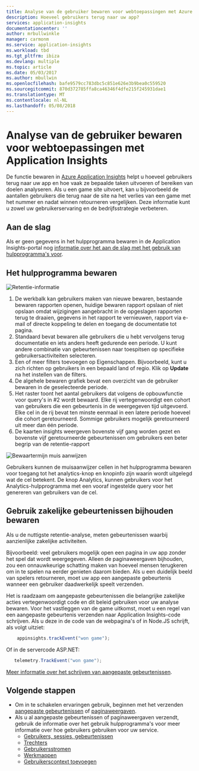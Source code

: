 ```yaml
---
title: Analyse van de gebruiker bewaren voor webtoepassingen met Azure Application Insights | Microsoft docs
description: Hoeveel gebruikers terug naar uw app?
services: application-insights
documentationcenter: ''
author: mrbullwinkle
manager: carmonm
ms.service: application-insights
ms.workload: tbd
ms.tgt_pltfrm: ibiza
ms.devlang: multiple
ms.topic: article
ms.date: 05/03/2017
ms.author: mbullwin
ms.openlocfilehash: bafe9579cc783dbc5c851e626e3b9bea0c559520
ms.sourcegitcommit: 870d372785ffa8ca46346f4dfe215f245931dae1
ms.translationtype: MT
ms.contentlocale: nl-NL
ms.lasthandoff: 05/08/2018
---
```

# <a name="user-retention-analysis-for-web-applications-with-application-insights"></a>Analyse van de gebruiker bewaren voor webtoepassingen met Application Insights

De functie bewaren in [Azure Application Insights](app-insights-overview.md) helpt u hoeveel gebruikers terug naar uw app en hoe vaak ze bepaalde taken uitvoeren of bereiken van doelen analyseren. Als u een game site uitvoert, kan u bijvoorbeeld de aantallen gebruikers die terug naar de site na het verlies van een game met het nummer en nadat winnen retourneren vergelijken. Deze informatie kunt u zowel uw gebruikerservaring en de bedrijfsstrategie verbeteren.

## <a name="get-started"></a>Aan de slag

Als er geen gegevens in het hulpprogramma bewaren in de Application Insights-portal nog [informatie over het aan de slag met het gebruik van hulpprogramma's voor](app-insights-usage-overview.md).

## <a name="the-retention-tool"></a>Het hulpprogramma bewaren

![Retentie-informatie](./media/app-insights-usage-retention/retention.png)

1. De werkbalk kan gebruikers maken van nieuwe bewaren, bestaande bewaren rapporten openen, huidige bewaren rapport opslaan of niet opslaan omdat wijzigingen aangebracht in de opgeslagen rapporten terug te draaien, gegevens in het rapport te vernieuwen, rapport via e-mail of directe koppeling te delen en toegang de documentatie tot pagina. 
2. Standaard bevat bewaren alle gebruikers die u hebt vervolgens terug documentatie en iets anders heeft gedurende een periode. U kunt andere combinatie van gebeurtenissen naar toespitsen op specifieke gebruikersactiviteiten selecteren.
3. Een of meer filters toevoegen op Eigenschappen. Bijvoorbeeld, kunt u zich richten op gebruikers in een bepaald land of regio. Klik op **Update** na het instellen van de filters. 
4. De algehele bewaren grafiek bevat een overzicht van de gebruiker bewaren in de geselecteerde periode. 
5. Het raster toont het aantal gebruikers dat volgens de opbouwfunctie voor query's in #2 wordt bewaard. Elke rij vertegenwoordigt een cohort van gebruikers die een gebeurtenis in de weergegeven tijd uitgevoerd. Elke cel in de rij bevat ten minste eenmaal in een latere periode hoeveel die cohort geretourneerd. Sommige gebruikers mogelijk geretourneerd uit meer dan één periode. 
6. De kaarten insights weergeven bovenste vijf gang worden gezet en bovenste vijf geretourneerde gebeurtenissen om gebruikers een beter begrip van de retentie-rapport 

![Bewaartermijn muis aanwijzen](./media/app-insights-usage-retention/hover.png)

Gebruikers kunnen de muisaanwijzer cellen in het hulpprogramma bewaren voor toegang tot het analytics-knop en knopinfo zijn waarin wordt uitgelegd wat de cel betekent. De knop Analytics, kunnen gebruikers voor het Analytics-hulpprogramma met een vooraf ingestelde query voor het genereren van gebruikers van de cel. 

## <a name="use-business-events-to-track-retention"></a>Gebruik zakelijke gebeurtenissen bijhouden bewaren

Als u de nuttigste retentie-analyse, meten gebeurtenissen waarbij aanzienlijke zakelijke activiteiten. 

Bijvoorbeeld: veel gebruikers mogelijk open een pagina in uw app zonder het spel dat wordt weergegeven. Alleen de paginaweergaven bijhouden, zou een onnauwkeurige schatting maken van hoeveel mensen terugkeren om in te spelen na eerder genieten daarom bieden. Als u een duidelijk beeld van spelers retourneren, moet uw app een aangepaste gebeurtenis wanneer een gebruiker daadwerkelijk speelt verzenden.  

Het is raadzaam om aangepaste gebeurtenissen die belangrijke zakelijke acties vertegenwoordigt code en dit beleid gebruiken voor uw analyse bewaren. Voor het vastleggen van de game uitkomst, moet u een regel van een aangepaste gebeurtenis verzenden naar Application Insights-code schrijven. Als u deze in de code van de webpagina's of in Node.JS schrijft, als volgt uitziet:

```JavaScript
    appinsights.trackEvent("won game");
```

Of in de servercode ASP.NET:

```csharp
   telemetry.TrackEvent("won game");
```

[Meer informatie over het schrijven van aangepaste gebeurtenissen](app-insights-api-custom-events-metrics.md#trackevent).


## <a name="next-steps"></a>Volgende stappen
- Om in te schakelen ervaringen gebruik, beginnen met het verzenden [aangepaste gebeurtenissen](https://docs.microsoft.com/azure/application-insights/app-insights-api-custom-events-metrics#trackevent) of [paginaweergaven](https://docs.microsoft.com/azure/application-insights/app-insights-api-custom-events-metrics#page-views).
- Als u al aangepaste gebeurtenissen of paginaweergaven verzendt, gebruik de informatie over het gebruik hulpprogramma's voor meer informatie over hoe gebruikers gebruiken voor uw service.
    - [Gebruikers, sessies, gebeurtenissen](app-insights-usage-segmentation.md)
    - [Trechters](usage-funnels.md)
    - [Gebruikersstromen](app-insights-usage-flows.md)
    - [Werkmappen](app-insights-usage-workbooks.md)
    - [Gebruikerscontext toevoegen](app-insights-usage-send-user-context.md)


